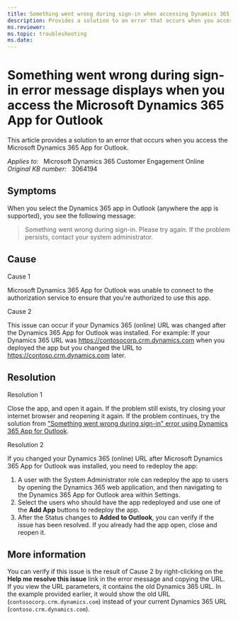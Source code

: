```yaml
---
title: Something went wrong during sign-in when accessing Dynamics 365 App for Outlook
description: Provides a solution to an error that occurs when you access the Microsoft Dynamics 365 App for Outlook.
ms.reviewer: 
ms.topic: troubleshooting
ms.date: 
---
```

# Something went wrong during sign-in error message displays when you access the Microsoft Dynamics 365 App for Outlook

This article provides a solution to an error that occurs when you access the Microsoft Dynamics 365 App for Outlook.

_Applies to:_ &nbsp; Microsoft Dynamics 365 Customer Engagement Online  
_Original KB number:_ &nbsp; 3064194

## Symptoms

When you select the Dynamics 365 app in Outlook (anywhere the app is supported), you see the following message:

> Something went wrong during sign-in. Please try again. If the problem persists, contact your system administrator.

## Cause

Cause 1

Microsoft Dynamics 365 App for Outlook was unable to connect to the authorization service to ensure that you're authorized to use this app.

Cause 2

This issue can occur if your Dynamics 365 (online) URL was changed after the Dynamics 365 App for Outlook was installed. For example: If your Dynamics 365 URL was <https://contosocorp.crm.dynamics.com> when you deployed the app but you changed the URL to <https://contoso.crm.dynamics.com> later.

## Resolution

Resolution 1

Close the app, and open it again. If the problem still exists, try closing your internet browser and reopening it again. If the problem continues, try the solution from ["Something went wrong during sign-in" error using Dynamics 365 App for Outlook](https://support.microsoft.com/help/4035750).

Resolution 2

If you changed your Dynamics 365 (online) URL after Microsoft Dynamics 365 App for Outlook was installed, you need to redeploy the app:

1. A user with the System Administrator role can redeploy the app to users by opening the Dynamics 365 web application, and then navigating to the Dynamics 365 App for Outlook area within Settings.
1. Select the users who should have the app redeployed and use one of the **Add App** buttons to redeploy the app.
1. After the Status changes to **Added to Outlook**, you can verify if the issue has been resolved. If you already had the app open, close and reopen it.

## More information

You can verify if this issue is the result of Cause 2 by right-clicking on the **Help me resolve this issue** link in the error message and copying the URL. If you view the URL parameters, it contains the old Dynamics 365 URL. In the example provided earlier, it would show the old URL (`contosocorp.crm.dynamics.com`) instead of your current Dynamics 365 URL (`contoso.crm.dynamics.com`).
